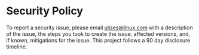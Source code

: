 # Security Policy

To report a security issue, please email ulises@linux.com with a description of the issue, the steps you took to create the issue, affected versions, and, if known, mitigations for the issue. This project follows a 90 day disclosure timeline.